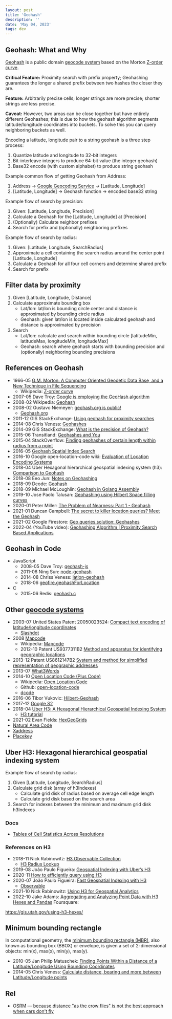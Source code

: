```yaml
---
layout: post
title: 'Geohash'
description: ''
date: 'May 04, 2023'
tags: dev
---
```


## Geohash: What and Why

[Geohash](https://en.wikipedia.org/wiki/Geohash) is a public domain [geocode system](https://en.wikipedia.org/wiki/Geocode#Geocode_system) based on the Morton [Z-order curve](https://en.wikipedia.org/wiki/Z-order_curve).

**Critical Feature:** Proximity search with prefix property; Geohashing guarantees the longer a shared prefix between two hashes the closer they are.

**Feature:** Arbitrarily precise cells; longer strings are more precise; shorter strings are less precise.

**Caveat:** However, two areas can be close together but have entirely different Geohashes; this is due to how the geohash algorithm segments latitude/longitude coordinates into buckets. To solve this you can query neighboring buckets as well.

Encoding a latitude, longitude pair to a string geohash is a three step process:

1. Quantize latitude and longitude to 32-bit integers
2. Bit-interleave integers to produce 64-bit value (the integer geohash)
3. Base32 encode (with custom alphabet) to produce string geohash

Example common flow of getting Geohash from Address:

1. Address → [Google Geocoding Service](https://developers.google.com/maps/documentation/javascript/geocoding) → [Latitude, Longitude]
2. [Latitude, Longitude] → Geohash function → encoded base32 string

Example flow of search by precision:

1. Given: [Latitude, Longitude, Precision]
2. Calculate a Geohash for the [Latitude, Longitude] at [Precision]
3. (Optionally) Calculate neighbor prefixes
4. Search for prefix and (optionally) neighboring prefixes

Example flow of search by radius:

1. Given: [Latitude, Longitude, SearchRadius]
1. Approximate a cell containing the search radius around the center point [Latitude, Longitude]
3. Calculate a Geohash for all four cell corners and determine shared prefix
4. Search for prefix


## Filter data by proximity

1. Given [Latitude, Longitude, Distance]
2. Calculate approximate bounding box
    - Lat/lon: lat/lon is bounding circle center and distance is approximated by bounding circle radius
    - Geohash: given lat/lon is located inside calculated geohash and distance is approximated by precision
3. Search
    - Lat/lon: calculate and search within bounding circle [latitudeMin, latitudeMax, longitudeMin, longitudeMax]
    - Geohash: search where geohash starts with bounding precision and (optionally) neighboring bounding precisions

## References on Geohash

- 1966-05 [G.M. Morton: A Computer Oriented Geodetic Data Base, and a New Technique in File Sequencing](https://dominoweb.draco.res.ibm.com/0dabf9473b9c86d48525779800566a39.html)
    - Wikipedia: [Z-order curve](https://en.wikipedia.org/wiki/Z-order_curve)
- 2007-05 Dave Troy: [Google is employing the GeoHash algorithm](https://web.archive.org/web/20111123133103/http://www.openlocation.org/?p=9)
- 2008-02 Wikipedia: [Geohash](https://en.wikipedia.org/wiki/Geohash)
- 2008-02 Gustavo Niemeyer: [geohash.org is public!](https://web.archive.org/web/20080305223755/http://blog.labix.org/#post-85)
    - [Geohash.org](http://geohash.org/site/tips.html)
- 2011-12 GIS StackExchange: [Using geohash for proximity searches](https://gis.stackexchange.com/questions/18330/using-geohash-for-proximity-searches/92331#92331)
- 2014-08 Chris Veness: [Geohashes](https://www.movable-type.co.uk/scripts/geohash.html)
- 2014-09 GIS StackExchange: [What is the precision of Geohash?](https://gis.stackexchange.com/questions/115280/what-is-the-precision-of-geohash)
- 2015-06 Transitland: [Geohashes and You](https://www.transit.land/news/2015/06/05/geohashes-and-you)
- 2015-04 StackOverflow: [Finding geohashes of certain length within radius from a point](https://stackoverflow.com/questions/36705355/finding-geohashes-of-certain-length-within-radius-from-a-point)
- 2016-05 [Geohash Spatial Index Search](https://github.com/yinqiwen/ardb/wiki/Spatial-Index)
- 2016-10 Google open-location-code wiki: [Evaluation of Location Encoding Systems](https://github.com/google/open-location-code/wiki/Evaluation-of-Location-Encoding-Systems#geohash)
- 2018-04 Uber Hexagonal hierarchical geospatial indexing system (h3): [Comparison to Geohash](https://h3geo.org/docs/comparisons/geohash)
- 2018-08 Eeo Jun: [Notes on Geohashing](https://eugene-eeo.github.io/blog/geohashing.html)
- 2018-09 Dcode: [Geohash](https://www.dcode.fr/geohash-coordinates)
- 2018-09 Michael McLoughlin: [Geohash in Golang Assembly](https://mmcloughlin.com/posts/geohash-assembly)
- 2019-10 Jose Paolo Talusan: [Geohashing using Hilbert Space filling curves](https://jpinjpblog.wordpress.com/2019/10/24/geohashing-using-hilbert-space-filling-curves/)
- 2020-01 Peter Miller: [The Problem of Nearness: Part 1 - Geohash](https://dev.to/phm200/the-problem-of-nearness-part-1-geohash-4hh8)
- 2021-01 Duncan Campbell: [The secret to killer location queries? Meet the Geohash](https://duncanacampbell.medium.com/demystifying-compound-location-queries-in-firebase-740e88a3fa9a)
- 2021-02 Google Firestore: [Geo queries solution: Geohashes](https://cloud.google.com/firestore/docs/solutions/geoqueries#solution_geohashes)
- 2022-04 (YouTube video): [Geohashing Algorithm | Proximity Search Based Applications](https://youtu.be/6uhSpLjGLgo)

## Geohash in Code

- JavaScript
    - 2008-05 Dave Troy: [geohash-js](https://github.com/davetroy/geohash-js)
    - 2011-06 Ning Sun: [node-geohash](https://github.com/sunng87/node-geohash)
    - 2014-08 Chriss Veness: [latlon-geohash](https://github.com/chrisveness/latlon-geohash)
    - 2018-06 [geofire.geohashForLocation](https://github.com/firebase/geofire-js/blob/master/packages/geofire-common/src/index.ts#L146)
- C
    - 2015-06 Redis: [geohash.c](https://github.com/redis/redis/blob/fc0c9c8097a5b2bc8728bec9cfee26817a702f09/src/geohash.c)


## Other [geocode systems](https://en.wikipedia.org/wiki/Geocode#Geocode_system)

- 2003-07 United States Patent 20050023524: [Compact text encoding of latitude/longitude coordinates](https://patents.google.com/patent/US20050023524A1/en)
    - [Slashdot](https://yro.slashdot.org/story/05/02/06/1437236/microsoft-seeks-latitudelongitude-patent)
- 2008 [Mapcode](https://www.mapcode.com/)
    - Wikipedia: [Mapcode](https://en.wikipedia.org/wiki/Mapcode#:~:text=The%20mapcode%20system%20was%20developed,opened%20up%20for%20civilian%20use.)
    - 2012-10 Patent US9377311B2 [Method and apparatus for identifying geographic locations](https://patents.google.com/patent/US9377311/en)
- 2013-12 Patent US8612147B2 [System and method for simplified representation of geographic addresses](https://patents.google.com/patent/US8612147B2/en)
- 2013-07 [What3Words](https://what3words.com/)
- 2014-10 [Open Location Code (Plus Code)](https://maps.google.com/pluscodes/)
    - Wikipedia: [Open Location Code](https://en.wikipedia.org/wiki/Open_Location_Code)
    - Github: [open-location-code](https://github.com/google/open-location-code)
    - [dcode](https://www.dcode.fr/open-location-code)
- 2016-06 Tibor Vukovic: [Hilbert-Geohash](https://ntnuopen.ntnu.no/ntnu-xmlui/bitstream/handle/11250/2404058/14938_FULLTEXT.pdf?sequence=1)
- 2017-12 [Google S2](https://opensource.googleblog.com/2017/12/announcing-s2-library-geometry-on-sphere.html)
- 2018-04 [Uber H3: A Hexagonal Hierarchical Geospatial Indexing System](https://h3geo.org/)
    - [H3 tutorial](https://observablehq.com/@nrabinowitz/h3-tutorial-intro-to-h3-js-v4)
- 2021-02 Evan Fields: [HexGeoGrids](https://evanfields.github.io/No-Perfect-Geo-Grid/)
- [Natural Area Code](https://wikimili.com/en/Natural_Area_Code)
- [Xaddress](https://xaddress.org/)
- [Placekey](https://www.placekey.io/)

## Uber H3: Hexagonal hierarchical geospatial indexing system

Example flow of search by radius:

1. Given [Latitude, Longitude, SearchRadius]
2. Calculate grid disk (array of h3Indexes)
    - Calculate grid disk of radius based on average cell edge length
    - Calculate grid disk based on the search area
3. Search for indexes between the minimum and maximum grid disk h3Indexes

### Docs
- [Tables of Cell Statistics Across Resolutions](https://h3geo.org/docs/core-library/restable/)

### References on H3

- 2018-11 Nick Rabinowitz: [H3 Observable Collection](https://observablehq.com/collection/@nrabinowitz/h3)
    - [H3 Radius Lookup](https://observablehq.com/@nrabinowitz/h3-radius-lookup)
- 2019-08 João Paulo Figueira: [Geospatial Indexing with Uber’s H3](https://towardsdatascience.com/geospatial-indexing-with-ubers-h3-766399b690c)
- 2020-11 [How to efficiently query using H3](https://github.com/uber/h3-js/issues/100)
- 2020-07 João Paulo Figueira: [Fast Geospatial Indexing with H3](https://towardsdatascience.com/fast-geospatial-indexing-with-h3-90e862482585)
    - [Observable](https://observablehq.com/@zmarois-dataminr/h3-radius-lookup-using-figueiras-approach)
- 2021-10 Nick Rabinowitz: [Using H3 for Geospatial Analytics](https://location.foursquare.com/resources/reports-and-insights/ebook/how-to-use-h3-for-geospatial-analytics/)
- 2022-10 Jake Adams: [Aggregating and Analyzing Point Data with H3 Hexes and Pandas](https://gis.utah.gov/using-h3-hexes/)
Foursquare:

https://gis.utah.gov/using-h3-hexes/

## Minimum bounding rectangle

In computational geometry, the [minimum bounding rectangle (MBR)](https://en.wikipedia.org/wiki/Minimum_bounding_rectangle), also known as bounding box (BBOX) or envelope, is given a set of 2-dimensional objects: min(x), max(x), min(y), max(y).

- 2010-05 Jan Philip Matuschek: [Finding Points Within a Distance of a Latitude/Longitude Using Bounding Coordinates](http://janmatuschek.de/LatitudeLongitudeBoundingCoordinates)
- 2014-05 Chris Veness: [Calculate distance, bearing and more between Latitude/Longitude points](http://www.movable-type.co.uk/scripts/latlong.html)

## Rel

- [OSRM](https://project-osrm.org/) — [because distance "as the crow flies" is not the best approach when cars don't fly](https://github.com/uber/h3-js/issues/101#issuecomment-728683814)
